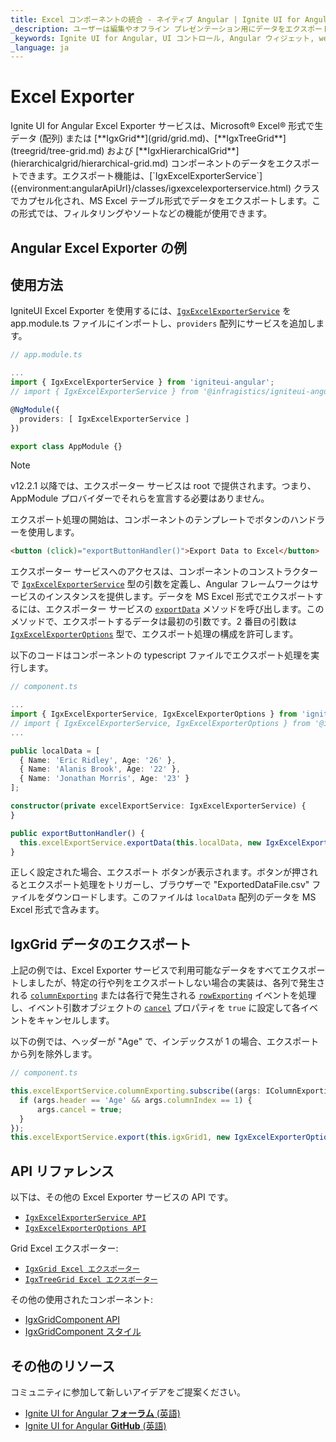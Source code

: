 ```yaml
---
title: Excel コンポーネントの統合 - ネイティブ Angular | Ignite UI for Angular
_description: ユーザーは編集やオフライン プレゼンテーション用にデータをエクスポートできます。Ignite UI for Angular コンポーネントと統合した Excel 形式でエクスポートできます。
_keywords: Ignite UI for Angular, UI コントロール, Angular ウィジェット, web ウィジェット, UI ウィジェット, Angular, ネイティブ Angular コントロール, ネイティブ Angular コンポーネント スィート, ネイティブ Angular コントロール, ネイティブ Angular コンポーネント ライブラリ, Angular Grid, Angular Data Grid, Angular Grid コントロール, Angular Grid コンポーネント, Excel エクスポート, Angular Excel コンポーネント, Angular エクスポート Excel
_language: ja
---
```


# Excel Exporter

<p class="highlight">
Ignite UI for Angular Excel Exporter サービスは、Microsoft® Excel® 形式で生データ (配列) または [**IgxGrid**](grid/grid.md)、[**IgxTreeGrid**](treegrid/tree-grid.md) および [**IgxHierarchicalGrid**](hierarchicalgrid/hierarchical-grid.md) コンポーネントのデータをエクスポートできます。エクスポート機能は、[`IgxExcelExporterService`]({environment:angularApiUrl}/classes/igxexcelexporterservice.html) クラスでカプセル化され、MS Excel テーブル形式でデータをエクスポートします。この形式では、フィルタリングやソートなどの機能が使用できます。</p>
<div class="divider"></div>

## Angular Excel Exporter の例


<code-view style="height: 100px;" 
           data-demos-base-url="{environment:demosBaseUrl}"
           explicit-editor="stackblitz"
           iframe-src="{environment:demosBaseUrl}/services/export-excel" alt="Angular Excel Exporter の例">
</code-view>

<div class="divider--half"></div>

## 使用方法

IgniteUI Excel Exporter を使用するには、[`IgxExcelExporterService`]({environment:angularApiUrl}/classes/igxexcelexporterservice.html) を app.module.ts ファイルにインポートし、`providers` 配列にサービスを追加します。

```typescript
// app.module.ts

...
import { IgxExcelExporterService } from 'igniteui-angular';
// import { IgxExcelExporterService } from '@infragistics/igniteui-angular'; for licensed package

@NgModule({
  providers: [ IgxExcelExporterService ]
})

export class AppModule {}
```

> [!Note]
> v12.2.1 以降では、エクスポーター サービスは root で提供されます。つまり、AppModule プロバイダーでそれらを宣言する必要はありません。

エクスポート処理の開始は、コンポーネントのテンプレートでボタンのハンドラーを使用します。

```html
<button (click)="exportButtonHandler()">Export Data to Excel</button>
```

エクスポーター サービスへのアクセスは、コンポーネントのコンストラクターで [`IgxExcelExporterService`]({environment:angularApiUrl}/classes/igxexcelexporterservice.html) 型の引数を定義し、Angular フレームワークはサービスのインスタンスを提供します。データを MS Excel 形式でエクスポートするには、エクスポーター サービスの [`exportData`]({environment:angularApiUrl}/classes/igxexcelexporterservice.html#exportdata) メソッドを呼び出します。このメソッドで、エクスポートするデータは最初の引数です。2 番目の引数は [`IgxExcelExporterOptions`]({environment:angularApiUrl}/classes/igxexcelexporteroptions.html) 型で、エクスポート処理の構成を許可します。

以下のコードはコンポーネントの typescript ファイルでエクスポート処理を実行します。

```typescript
// component.ts

...
import { IgxExcelExporterService, IgxExcelExporterOptions } from 'igniteui-angular';
// import { IgxExcelExporterService, IgxExcelExporterOptions } from '@infragistics/igniteui-angular'; for licensed package
...

public localData = [
  { Name: 'Eric Ridley', Age: '26' },
  { Name: 'Alanis Brook', Age: '22' },
  { Name: 'Jonathan Morris', Age: '23' }
];

constructor(private excelExportService: IgxExcelExporterService) {
}

public exportButtonHandler() {
  this.excelExportService.exportData(this.localData, new IgxExcelExporterOptions('ExportedDataFile'));
}

```

正しく設定された場合、エクスポート ボタンが表示されます。ボタンが押されるとエクスポート処理をトリガーし、ブラウザーで "ExportedDataFile.csv" ファイルをダウンロードします。このファイルは `localData` 配列のデータを MS Excel 形式で含みます。

## IgxGrid データのエクスポート

上記の例では、Excel Exporter サービスで利用可能なデータをすべてエクスポートしましたが、特定の行や列をエクスポートしない場合の実装は、各列で発生される [`columnExporting`]({environment:angularApiUrl}/classes/igxexcelexporterservice.html#columnexporting) または各行で発生される [`rowExporting`]({environment:angularApiUrl}/classes/igxexcelexporterservice.html#rowexporting) イベントを処理し、イベント引数オブジェクトの [`cancel`]({environment:angularApiUrl}/interfaces/irowexportingeventargs.html#cancel) プロパティを `true` に設定して各イベントをキャンセルします。

以下の例では、ヘッダーが "Age" で、インデックスが 1 の場合、エクスポートから列を除外します。

```typescript
// component.ts

this.excelExportService.columnExporting.subscribe((args: IColumnExportingEventArgs) => {
  if (args.header == 'Age' && args.columnIndex == 1) {
      args.cancel = true;
  }
});
this.excelExportService.export(this.igxGrid1, new IgxExcelExporterOptions('ExportedDataFile'));
```

## API リファレンス

以下は、その他の Excel Exporter サービスの API です。

* [`IgxExcelExporterService API`]({environment:angularApiUrl}/classes/igxexcelexporterservice.html)
* [`IgxExcelExporterOptions API`]({environment:angularApiUrl}/classes/igxexcelexporteroptions.html)

Grid Excel エクスポーター:
* [`IgxGrid Excel エクスポーター`](grid/export-excel.md)
* [`IgxTreeGrid Excel エクスポーター`](treegrid/export-excel.md)

その他の使用されたコンポーネント:
* [IgxGridComponent API]({environment:angularApiUrl}/classes/igxgridcomponent.html)
* [IgxGridComponent スタイル]({environment:sassApiUrl}/index.html#function-grid-theme)

<div class="divider"></div>

## その他のリソース

<div class="divider--half"></div>
コミュニティに参加して新しいアイデアをご提案ください。

* [Ignite UI for Angular **フォーラム** (英語)](https://www.infragistics.com/community/forums/f/ignite-ui-for-angular)
* [Ignite UI for Angular **GitHub** (英語)](https://github.com/IgniteUI/igniteui-angular)
